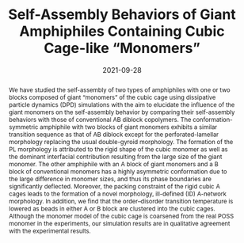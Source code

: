 ---
title: Self-Assembly Behaviors of Giant Amphiphiles Containing Cubic Cage-like “Monomers”
authors:
- Qingliang Song
- Qingshu Dong
- Xue-Hui Dong
- 朱有亮
- Weihua Li
date: '2021-09-28'
doi: 10.1021/acs.macromol.1c01431
publish_types: ['期刊文章']
publication: Macromolecules
publication_short: Macromolecules
abstract: We have studied the self-assembly of two types of amphiphiles  with one or two blocks composed of giant “monomers” of the cubic cage  using dissipative particle dynamics (DPD) simulations with the aim to  elucidate the influence of the giant monomers on the self-assembly  behavior by comparing their self-assembly behaviors with those of  conventional AB diblock copolymers. The conformation-symmetric  amphiphile with two blocks of giant monomers exhibits a similar  transition sequence as that of AB diblock except for the  perforated-lamellar morphology replacing the usual double-gyroid  morphology. The formation of the PL morphology is attributed to the  rigid shape of the cubic monomer as well as the dominant interfacial  contribution resulting from the large size of the giant monomer. The  other amphiphile with an A block of giant monomers and a B block of  conventional monomers has a highly asymmetric conformation due to the  large difference in monomer sizes, and thus its phase boundaries are  significantly deflected. Moreover, the packing constraint of the rigid  cubic A cages leads to the formation of a novel morphology, ill-defined  (ID) A-network morphology. In addition, we find that the order–disorder  transition temperature is lowered as beads in either A or B block are  clustered into the cubic cages. Although the monomer model of the cubic  cage is coarsened from the real POSS monomer in the experiments, our  simulation results are in qualitative agreement with the experimental  results.
url_pdf: https://doi.org/10.1021/acs.macromol.1c01431
---